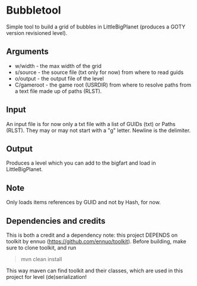 # Bubbletool

Simple tool to build a grid of bubbles in LittleBigPlanet (produces a GOTY version revisioned level).

## Arguments
* w/width - the max width of the grid
* s/source - the source file (txt only for now) from where to read guids
* o/output - the output file of the level
* C/gameroot - the game root (USRDIR) from where to resolve paths from a text file made up of paths (RLST).

## Input
An input file is for now only a txt file with a list of GUIDs (txt) or Paths (RLST). They may or may not start with a "g" letter. Newline is the delimiter.

## Output
Produces a level which you can add to the bigfart and load in LittleBigPlanet.

## Note
Only loads items references by GUID and not by Hash, for now.

## Dependencies and credits
This is both a credit and a dependency note: this project DEPENDS on toolkit by ennuo (https://github.com/ennuo/toolkit). Before building, make sure to clone toolkit, and run
> mvn clean install

This way maven can find toolkit and their classes, which are used in this project for level (de)serialization!
